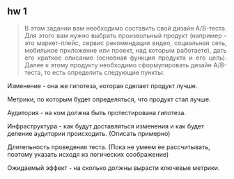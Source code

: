 ## hw 1
<blockquote>
  <p align="justify">В этом задании вам необходимо составить свой дизайн A/B-теста. Для этого вам нужно выбрать произвольный продукт (например - это маркет-плейс, сервис рекомендации видео, социальная сеть, мобильное приложение или проект, над которым работаете), дать его краткое описание (основная функция продукта и его цель). Далее к этому продукту необходимо сформулировать дизайн A/B-теста, то есть определить следующие пункты:</p>
</blockquote>

Изменение - она же гипотеза, которая сделает продукт лучше.

Метрики, по которым будет определяться, что продукт стал лучше.

Аудитория - на ком должна быть протестирована гипотеза.

Инфраструктура - как будут доставляться изменения и как будет деление аудитории происходить. (Описать примерно)

Длительность проведения теста. (Пока не умеем ее рассчитывать, поэтому указать исходя из логических соображение)

Ожидаемый эффект - на сколько должны вырасти ключевые метрики.
